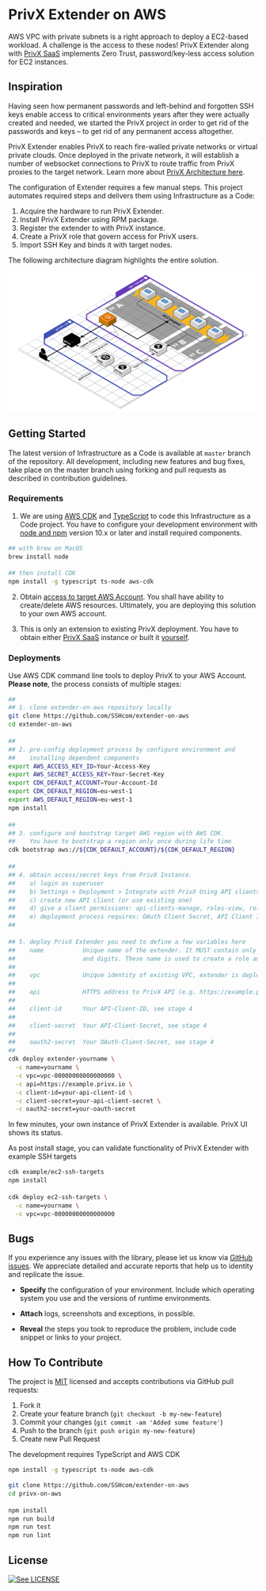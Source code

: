 # PrivX Extender on AWS

AWS VPC with private subnets is a right approach to deploy a EC2-based workload. A challenge is the access to these nodes!
PrivX Extender along with [PrivX SaaS](https://privx.io) implements Zero Trust, password/key-less access solution for EC2 instances. 


## Inspiration

Having seen how permanent passwords and left-behind and forgotten SSH keys enable access to critical environments years after they were actually created and needed, we started the PrivX project in order to get rid of the passwords and keys – to get rid of any permanent access altogether.

PrivX Extender enables PrivX to reach fire-walled private networks or virtual private clouds. Once deployed in the private network, it will establish a number of websocket connections to PrivX to route traffic from PrivX proxies to the target network. Learn more about [PrivX Architecture here](https://help.ssh.com/support/solutions/articles/36000205951-privx-architecture).

The configuration of Extender requires a few manual steps. This project automates required steps and delivers them using Infrastructure as a Code:

1. Acquire the hardware to run PrivX Extender.
2. Install PrivX Extender using RPM package.
3. Register the extender to with PrivX instance.
4. Create a PrivX role that govern access for PrivX users.
5. Import SSH Key and binds it with target nodes. 

The following architecture diagram highlights the entire solution.

![PrivX Extender and Its Environment](doc/arch.svg "PrivX Extender and Its Environment")


## Getting Started

The latest version of Infrastructure as a Code is available at `master` branch of the repository. All development, including new features and bug fixes, take place on the master branch using forking and pull requests as described in contribution guidelines.


### Requirements

1. We are using [AWS CDK](https://github.com/aws/aws-cdk) and [TypeScript](https://github.com/microsoft/typescript) to code this Infrastructure as a Code project. You have to configure your development environment with [node and npm](https://nodejs.org/en/download/) version 10.x or later and install required components.

```bash
## with brew on MacOS
brew install node

## then install CDK
npm install -g typescript ts-node aws-cdk
```

2. Obtain [access to target AWS Account](https://docs.aws.amazon.com/cli/latest/userguide/cli-chap-configure.html). You shall have ability to create/delete AWS resources. Ultimately, you are deploying this solution to your own AWS account.

3. This is only an extension to existing PrivX deployment. You have to obtain either [PrivX SaaS](https://privx.io) instance or built it [yourself](https://github.com/SSHcom/privx-on-aws).


### Deployments

Use AWS CDK command line tools to deploy PrivX to your AWS Account. **Please note**, the process consists of multiple stages:

```bash
##
## 1. clone extender-on-aws repository locally
git clone https://github.com/SSHcom/extender-on-aws
cd extender-on-aws

##
## 2. pre-config deployment process by configure environment and
##    installing dependent components  
export AWS_ACCESS_KEY_ID=Your-Access-Key
export AWS_SECRET_ACCESS_KEY=Your-Secret-Key
export CDK_DEFAULT_ACCOUNT=Your-Account-Id
export CDK_DEFAULT_REGION=eu-west-1
export AWS_DEFAULT_REGION=eu-west-1
npm install

##
## 3. configure and bootstrap target AWS region with AWS CDK.
##    You have to bootstrap a region only once during life time
cdk bootstrap aws://${CDK_DEFAULT_ACCOUNT}/${CDK_DEFAULT_REGION}

##
## 4. obtain access/secret keys from PrivX Instance.
##    a) login as superuser
##    b) Settings > Deployment > Integrate with PrivX Using API clients
##    c) create new API client (or use existing one)
##    d) give a client permissions: api-clients-manage, roles-view, roles-manage
##    e) deployment process requires: OAuth Client Secret, API Client ID and API Client Secret 
##

## 5. deploy PrivX Extender you need to define a few variables here
##    name           Unique name of the extender. It MUST contain only latin letters 
##                   and digits. These name is used to create a role and name ssh key pair.
##
##    vpc            Unique identity of existing VPC, extender is deployed to this VPC.
##
##    api            HTTPS address to PrivX API (e.g. https://example.privx.io)
##
##    client-id      Your API-Client-ID, see stage 4
##
##    client-secret  Your API-Client-Secret, see stage 4
##
##    oauth2-secret  Your OAuth-Client-Secret, see stage 4
##
cdk deploy extender-yourname \
  -c name=yourname \
  -c vpc=vpc-00000000000000000 \
  -c api=https://example.privx.io \
  -c client-id=your-api-client-id \
  -c client-secret=your-api-client-secret \
  -c oauth2-secret=your-oauth-secret
```

In few minutes, your own instance of PrivX Extender is available. PrivX UI shows its status.

As post install stage, you can validate functionality of PrivX Extender with example SSH targets

```bash
cdk example/ec2-ssh-targets
npm install

cdk deploy ec2-ssh-targets \
  -c name=yourname \
  -c vpc=vpc-00000000000000000
```

## Bugs

If you experience any issues with the library, please let us know via [GitHub issues](https://github.com/SSHcom/extender-on-aws/issues). We appreciate detailed and accurate reports that help us to identity and replicate the issue.

* **Specify** the configuration of your environment. Include which operating system you use and the versions of runtime environments.

* **Attach** logs, screenshots and exceptions, in possible.

* **Reveal** the steps you took to reproduce the problem, include code snippet or links to your project.


## How To Contribute

The project is [MIT](LICENSE) licensed and accepts contributions via GitHub pull requests:

1. Fork it
2. Create your feature branch (`git checkout -b my-new-feature`)
3. Commit your changes (`git commit -am 'Added some feature'`)
4. Push to the branch (`git push origin my-new-feature`)
5. Create new Pull Request

The development requires TypeScript and AWS CDK

```bash
npm install -g typescript ts-node aws-cdk
```

```bash
git clone https://github.com/SSHcom/extender-on-aws
cd privx-on-aws

npm install
npm run build
npm run test
npm run lint
```

## License

[![See LICENSE](https://img.shields.io/github/license/SSHcom/extender-on-aws.svg?style=for-the-badge)](LICENSE)
